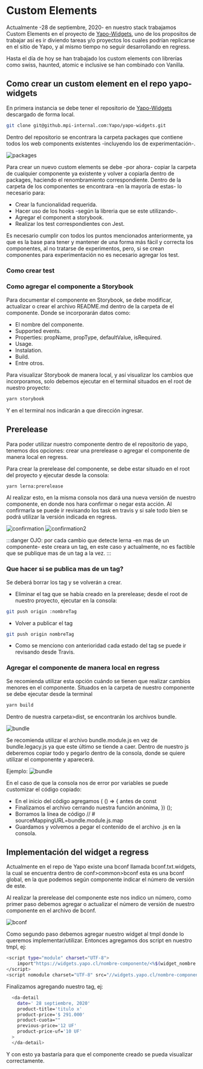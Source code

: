 # Custom Elements

Actualmente -28 de septiembre, 2020- en nuestro stack trabajamos Custom Elements en el proyecto de [Yapo-Widgets](https://github.mpi-internal.com/Yapo/yapo-widgets), uno de los propositos de trabajar así es ir diviendo tareas y/o proyectos los cuales podrían replicarse en el sitio de Yapo, y al mismo tiempo no seguir desarrollando en regress.

Hasta el día de hoy se han trabajado los custom elements con librerías como swiss, haunted, atomic e inclusive se han combinado con Vanilla.

## Como crear un custom element en el repo yapo-widgets

En primera instancia se debe tener el repositorio de [Yapo-Widgets](https://github.mpi-internal.com/Yapo/yapo-widgets) descargado de forma local. 

``` bash
git clone git@github.mpi-internal.com:Yapo/yapo-widgets.git
```
Dentro del repositorio se encontrara la carpeta packages que contiene todos los web components existentes -incluyendo los de experimentación-.

![packages](~@source/assets/custom-elements/packages.png)

Para crear un nuevo custom elements se debe -por ahora- copiar la carpeta de cualquier componente ya existente y volver a copiarla dentro de packages, haciendo el renombramiento correspondiente.
Dentro de la carpeta de los componentes se encontrara -en la mayoría de estas- lo necesario para:
* Crear la funcionalidad requerida.
* Hacer uso de los hooks -según la libreria que se este utilizando-.
* Agregar el component a storybook.
* Realizar los test correspondientes con Jest.

Es necesario cumplir con todos los puntos mencionados anteriormente, ya que es la base para tener y mantener de una forma más fácil y correcta los componentes, al no tratarse de experimentos, pero, si se crean componentes para experimentación no es necesario agregar los test.

### Como crear test

### Como agregar el componente a Storybook

Para documentar el componente en Storybook, se debe modificar, actualizar o crear el archivo README.md dentro de la carpeta de el componente.
Donde se incorporarán datos como: 
* El nombre del componente.
* Supported events.
* Properties: propName, propType, defaultValue, isRequired.
* Usage.
* Instalation.
* Build.
* Entre otros.

Para visualizar Storybook de manera local, y así visualizar los cambios que incorporamos, solo debemos ejecutar en el terminal situados en el root de nuestro proyecto:
```bash
yarn storybook
```
Y en el terminal nos indicarán a que dirección ingresar.

## Prerelease

Para poder utilizar nuestro componente dentro de el repositorio de yapo, tenemos dos opciones: crear una prerelease o agregar el componente de manera local en regress.

Para crear la prerelease del componente, se debe estar situado en el root del proyecto y ejecutar desde la consola:
```bash
yarn lerna:prerelease
```
Al realizar esto, en la misma consola nos dará una nueva versión de nuestro componente, en donde nos hara confirmar o negar esta acción. Al confirmarla se puede ir revisando los task en travis y si sale todo bien se podrá utilizar la versión indicada en regress.

![confirmation](~@source/assets/custom-elements/prerelease/confirmation.png)
![confirmation2](~@source/assets/custom-elements/prerelease/confirmation2.png)

:::danger
OJO: por cada cambio que detecte lerna -en mas de un componente- este creara un tag, en este caso y actualmente, no es factible que se publique mas de un tag a la vez.
:::

### Que hacer si se publica mas de un tag?

Se deberá borrar los tag y se volverán a crear.
* Eliminar el tag que se había creado en la prerelease; desde el root de nuestro proyecto, ejecutar en la consola:
```bash
git push origin :nombreTag 
```
* Volver a publicar el tag
```bash
git push origin nombreTag
```
* Como se menciono con anterioridad cada estado del tag se puede ir revisando desde Travis.

### Agregar el componente de manera local en regress

Se recomienda utilizar esta opción cuándo se tienen que realizar cambios menores en el componente.
Situados en la carpeta de nuestro componente se debe ejecutar desde la terminal
```bash
yarn build
```

Dentro de nuestra carpeta>dist, se encontrarán los archivos bundle.

![bundle](~@source/assets/custom-elements/prerelease/bundle.png)

Se recomienda utilizar el archivo bundle.module.js en vez de bundle.legacy.js ya que este último se tiende a caer.
Dentro de nuestro js deberemos copiar todo y pegarlo dentro de la consola, donde se quiere utilizar el componente y aparecerá.

Ejemplo:
![bundle](~@source/assets/custom-elements/prerelease/componenteLocal.png)

En el caso de que la consola nos de error por variables se puede customizar el código copiado:
* En el inicio del código agregamos ( () => { antes de const
* Finalizamos el archivo cerrando nuestra función anónima, }) ();
* Borramos la línea de código // # sourceMappingURL=bundle.module.js.map
* Guardamos y volvemos a pegar el contenido de el archivo .js en la consola.


## Implementación del widget a regress

Actualmente en el repo de Yapo existe una bconf llamada bconf.txt.widgets, la cual se encuentra dentro de conf>common>bconf esta es una bconf global, en la que podemos según componente indicar el número de versión de este.

Al realizar la prerelease del componente este nos indico un número, como primer paso debemos agregar o actualizar el número de versión de nuestro componente en el archivo de bconf.

![bconf](~@source/assets/custom-elements/bconf.png)

Como segundo paso debemos agregar nuestro widget al tmpl donde lo queremos implementar/utilizar.
Entonces agregamos dos script en nuestro tmpl, ej:

``` bash
<script type="module" charset="UTF-8">
	import"https://widgets.yapo.cl/nombre-componente/<%$(widget_nombre.version)%>/bundle.module.js"
</script>
<script nomodule charset="UTF-8" src="//widgets.yapo.cl/nombre-componente/<%$(widget_nombre.version)%>/bundle.legacy.js"></script>
```

Finalizamos agregando nuestro tag, ej:

``` bash
  <da-detail
    date=' 28 septiembre, 2020'
    product-title='titulo x'
    product-price='$ 291.000'
    product-cuota=""
    previous-price='12 UF'
    product-price-uf='10 UF'
  >
  </da-detail>
```

Y con esto ya bastaría para que el componente creado se pueda visualizar correctamente.

